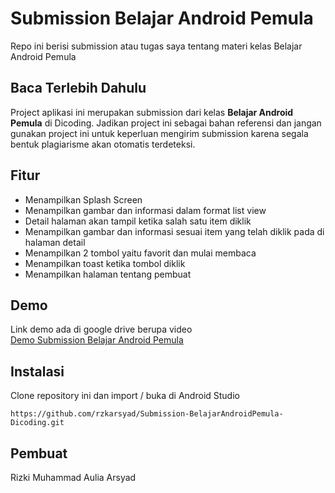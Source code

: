 # Submission Belajar Android Pemula
Repo ini berisi submission atau tugas saya tentang materi kelas Belajar Android Pemula

## Baca Terlebih Dahulu
Project aplikasi ini merupakan submission dari kelas **Belajar Android Pemula** di Dicoding. Jadikan project ini sebagai bahan referensi dan jangan gunakan project ini untuk keperluan mengirim submission karena segala bentuk plagiarisme akan otomatis terdeteksi.

## Fitur
- Menampilkan Splash Screen
- Menampilkan gambar dan informasi dalam format list view
- Detail halaman akan tampil ketika salah satu item diklik
- Menampilkan gambar dan informasi sesuai item yang telah diklik pada di halaman detail
- Menampilkan 2 tombol yaitu favorit dan mulai membaca
- Menampilkan toast ketika tombol diklik
- Menampilkan halaman tentang pembuat

## Demo
Link demo ada di google drive berupa video  
[Demo Submission Belajar Android Pemula](https://drive.google.com/file/d/1TFE1VgK6FrnyJ4fdqbkyggX3gqFXU33Q/view?usp=sharing)

## Instalasi
Clone repository ini dan import / buka di Android Studio
```
https://github.com/rzkarsyad/Submission-BelajarAndroidPemula-Dicoding.git
```

## Pembuat
Rizki Muhammad Aulia Arsyad
